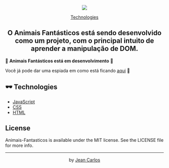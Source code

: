 <p align="center">
  <img src="https://iili.io/yTX1pV.png" />
</p>

<p align="center">
  <a href="#-technologies">Technologies</a> 
</p>

<h2 align="center"> O Animais Fantásticos está sendo desenvolvido como um projeto, com o principal intuito de aprender a manipulação de DOM. </h2>

🚧 **Animais Fantásticos está em desenvolvimento** 🚧
<p>Você já pode dar uma espiada em como está ficando <a href="https://je-carlos.github.io/projeto-Animais-Fantasticos/">aqui</a> 👀</p>

## 🕶 Technologies
- [JavaScript](https://www.javascript.com/)
- [CSS](https://developer.mozilla.org/pt-BR/docs/Web/CSS)
- [HTML](https://developer.mozilla.org/pt-BR/docs/Web/HTML)

## License
<p>Animais-Fantasticos is available under the MIT license. See the LICENSE file for more info.</p>

---

<p align="center">
  by <a href="https://www.linkedin.com/in/jean-carlos-berg/">Jean Carlos</a>
</p>
